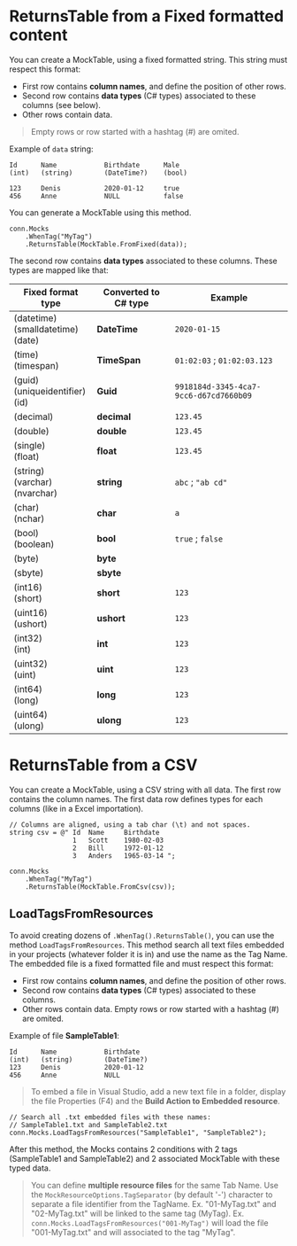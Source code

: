 # ReturnsTable from a Fixed formatted content

You can create a MockTable, using a fixed formatted string. This string must respect this format:

  - First row contains **column names**, and define the position of other rows.
  - Second row contains **data types** (C# types) associated to these columns (see below).
  - Other rows contain data. 

> Empty rows or row started with a hashtag (#) are omited.

Example of `data` string: 

```
Id      Name            Birthdate      Male
(int)   (string)        (DateTime?)    (bool)

123     Denis           2020-01-12     true
456     Anne            NULL           false
```

You can generate a MockTable using this method.

```CSharp
conn.Mocks
    .WhenTag("MyTag")
    .ReturnsTable(MockTable.FromFixed(data));
```

The second row contains **data types** associated to these columns. These types are mapped like that:

|Fixed format type|Converted to C# type|Example|
|---|---|---|
|(datetime)<br/>(smalldatetime)<br/>(date)    | **DateTime**    | `2020-01-15`                            |
|(time)<br/>(timespan)                        | **TimeSpan**    | `01:02:03` ; `01:02:03.123`             |
|(guid)<br/>(uniqueidentifier)<br/>(id)       | **Guid**        | `9918184d-3345-4ca7-9cc6-d67cd7660b09`  |
|(decimal)                                    | **decimal**     | `123.45`                                |
|(double)                                     | **double**      | `123.45`                                |
|(single)<br/>(float)                         | **float**       | `123.45`                                |
|(string)<br/>(varchar)<br/>(nvarchar)        | **string**      | `abc` ; `"ab cd"`                       |
|(char)<br/>(nchar)                           | **char**        | `a`                                     |
|(bool)<br/>(boolean)                         | **bool**        | `true` ; `false`                        |
|(byte)                                       | **byte**        |                                         |
|(sbyte)                                      | **sbyte**       |                                         |
|(int16)<br/>(short)                          | **short**       | `123`                                   |
|(uint16)<br/>(ushort)                        | **ushort**      | `123`                                   |
|(int32)<br/>(int)                            | **int**         | `123`                                   |
|(uint32)<br/>(uint)                          | **uint**        | `123`                                   |
|(int64)<br/>(long)                           | **long**        | `123`                                   |
|(uint64)<br/>(ulong)                         | **ulong**       | `123`                                   |

# ReturnsTable from a CSV

You can create a MockTable, using a CSV string with all data.
The first row contains the column names. 
The first data row defines types for each columns (like in a Excel importation).

```CSharp
// Columns are aligned, using a tab char (\t) and not spaces.
string csv = @" Id  Name     Birthdate
                1   Scott    1980-02-03
                2   Bill     1972-01-12
                3   Anders   1965-03-14 ";

conn.Mocks
    .WhenTag("MyTag")
    .ReturnsTable(MockTable.FromCsv(csv));
```


## LoadTagsFromResources

To avoid creating dozens of `.WhenTag().ReturnsTable()`, you can use the method `LoadTagsFromResources`.
This method search all text files embedded in your projects (whatever folder it is in)
and use the name as the Tag Name.
The embedded file is a fixed formatted file and must respect this format:

  - First row contains **column names**, and define the position of other rows.
  - Second row contains **data types** (C# types) associated to these columns.
  - Other rows contain data. Empty rows or row started with a hashtag (#) are omited. 

Example of file **SampleTable1**: 

```
Id      Name            Birthdate
(int)   (string)        (DateTime?)
123     Denis           2020-01-12
456     Anne            NULL
```

> To embed a file in Visual Studio, add a new text file in a folder, display the file Properties (F4)
> and the **Build Action to Embedded resource**.

```CSharp
// Search all .txt embedded files with these names: 
// SampleTable1.txt and SampleTable2.txt
conn.Mocks.LoadTagsFromResources("SampleTable1", "SampleTable2");
```

After this method, the Mocks contains 2 conditions with 2 tags (SampleTable1 and SampleTable2) 
and 2 associated MockTable with these typed data.

> You can define **multiple resource files** for the same Tab Name. Use the `MockResourceOptions.TagSeparator` (by default '-') character 
> to separate a file identifier from the TagName. Ex. "01-MyTag.txt" and "02-MyTag.txt" will be linked to the same tag (MyTag).
> Ex. `conn.Mocks.LoadTagsFromResources("001-MyTag")` will load the file "001-MyTag.txt" and will associated to the tag "MyTag".